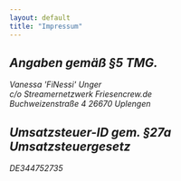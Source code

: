 ```yaml
---
layout: default
title: "Impressum"
---
```

<main class="bg-cover mt-24 transform-none md:skew-y-6" style="background-image: url({{ "/assets/images/background.png" | relative_url }})">
	<div class="max-w-4xl mx-auto bg-transparent transform-none md:-skew-y-6">
			<section class="py-6 last:mb-0 bg-stone-900 text-stone-50 transform-none md:skew-y-6">
				<address class="p-12 transform-none md:-skew-y-6">
					<h2 class="underline not-italic">Angaben gemäß §5 TMG.</h2>
                    <p class="mt-2 not-italic">Vanessa 'FiNessi' Unger <br />
                        c/o Streamernetzwerk Friesencrew.de <br />
                        Buchweizenstraße 4
                        26670 Uplengen
                    </p>
                    <h2 class="mt-4 underline not-italic">Umsatzsteuer-ID gem. §27a Umsatzsteuergesetz</h2>
                    <p class="not-italic" >DE344752735</p>
				</address>
			</section>
	</div>
</main>